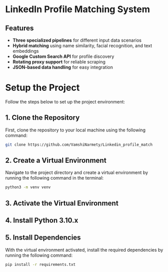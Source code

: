 # LinkedIn Profile Matching System

## Features

- **Three specialized pipelines** for different input data scenarios
- **Hybrid matching** using name similarity, facial recognition, and text embeddings
- **Google Custom Search API** for profile discovery
- **Rotating proxy support** for reliable scraping
- **JSON-based data handling** for easy integration

# Setup the Project

Follow the steps below to set up the project environment:

## 1. Clone the Repository

First, clone the repository to your local machine using the following command:

```bash
git clone https://github.com/VamshiNarmety/Linkedin_profile_match
```
## 2. Create a Virtual Environment
Navigate to the project directory and create a virtual environment by running the following command in the terminal:
```bash
python3 -m venv venv
```
## 3. Activate the Virtual Environment
## 4. Install Python 3.10.x

## 5. Install Dependencies

With the virtual environment activated, install the required dependencies by running the following command:

```bash 
pip install -r requirements.txt
```

